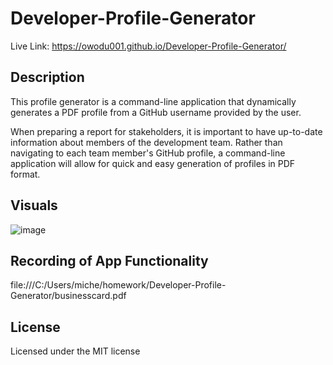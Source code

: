 # Developer-Profile-Generator

Live Link: https://owodu001.github.io/Developer-Profile-Generator/

## Description

This profile generator is a command-line application that dynamically generates a PDF profile from a GitHub username provided by the user. 

When preparing a report for stakeholders, it is important to have up-to-date information about members of the development team. Rather than navigating to each team member's GitHub profile, a command-line application will allow for quick and easy generation of profiles in PDF format.


## Visuals

![image](https://user-images.githubusercontent.com/55159065/70592728-63b8e380-1ba0-11ea-86a9-611decf9a94d.png)


## Recording of App Functionality

file:///C:/Users/miche/homework/Developer-Profile-Generator/businesscard.pdf


## License

Licensed under the MIT license

